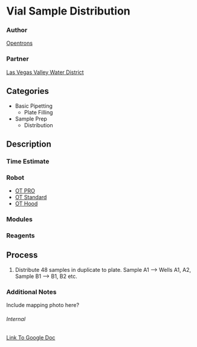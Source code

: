 # Vial Sample Distribution

### Author
[Opentrons](https://opentrons.com/)

### Partner
[Las Vegas Valley Water District](https://www.lvvwd.com/)

## Categories
* Basic Pipetting
	* Plate Filling
* Sample Prep
	* Distribution


## Description


### Time Estimate

### Robot
* [OT PRO](https://opentrons.com/ot-one-pro)
* [OT Standard](https://opentrons.com/ot-one-standard)  
* [OT Hood](https://opentrons.com/ot-one-hood) 

### Modules

### Reagents


## Process
1. Distribute 48 samples in duplicate to plate.  Sample A1 --> Wells A1, A2, Sample B1 --> B1, B2 etc.



### Additional Notes
Include mapping photo here?


###### Internal
[Link To Google Doc](https://docs.google.com/presentation/d/1T90uIaz3ci-UPK3x-OkrLX0x0_hDDQClusc5U2qAYWs/edit#slide=id.p7)